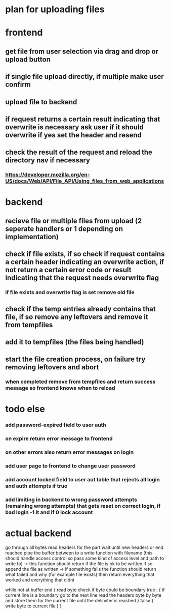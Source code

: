 # plan for uploading files

# frontend

## get file from user selection via drag and drop or upload button
## if single file upload directly, if multiple make user confirm
## upload file to backend
## if request returns a certain result indicating that overwrite is necessary ask user if it should overwrite if yes set the header and resend
## check the result of the request and reload the directory nav if necessary
### https://developer.mozilla.org/en-US/docs/Web/API/File_API/Using_files_from_web_applications

# backend

## recieve file or multiple files from upload (2 seperate handlers or 1 depending on implementation)
## check if file exists, if so check if request contains a certain header indicating an overwrite action, if not return a certain error code or result indicating that the request needs overwrite flag
### if file exists and overwrite flag is set remove old file
## check if the temp entries already contains that file, if so remove any leftovers and remove it from tempfiles
## add it to tempfiles (the files being handled)
## start the file creation process, on failure try removing leftovers and abort
### when completed remove from tempfiles and return success message so frontend knows when to reload



# todo else
### add password-expired field to user auth
### on expire return error message to frontend
### on other errors also return error messages on login
### add user page to frontend to change user password
### add account locked field to user aut table that rejects all login and auth attempts if true
### add limiting in backend to wrong password attempts (remaining wrong attempts) that gets reset on correct login, if bad login -1 it and if 0 lock account

# actual backend
go through all bytes
read headers for the part
wait until new headers or end reached
pipe the buffer between to a write function with filename (this should handle access control so pass some kind of access level and path to write to)
-> this function should return if the file is ok to be written if so append the file as written
-> if something fails the function should return what failed and why (for example file exists)
then return everything that worked and everything that didnt

while not at buffer end
{
read byte
check if byte could be boundary
true : 
{
if current line is a boundary go to the next line
read the headers byte by byte and store them for the current file until the delimiter is reached
}
false 
{
write byte to current file
}
}